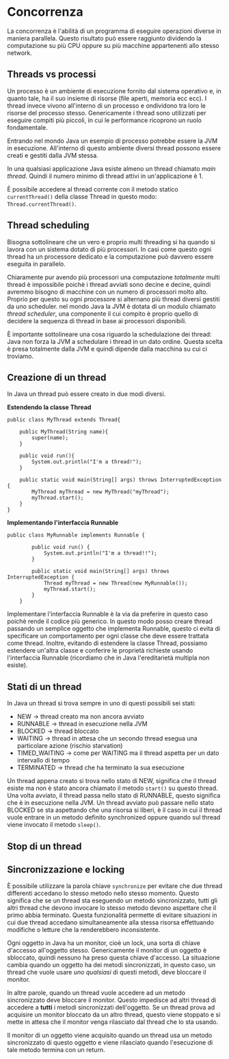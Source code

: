 # Concorrenza

La concorrenza è l'abilità di un programma di eseguire operazioni diverse in maniera parallela.
Questo risultato può essere raggiunto dividendo la computazione su più CPU oppure su più macchine
appartenenti allo stesso network.

## Threads vs processi

Un processo è un ambiente di esecuzione fornito dal sistema operativo e, in quanto tale, ha il suo insieme
di risorse (file aperti, memoria ecc ecc).
I thread invece vivono all'interno di un processo e ondividono tra loro le risorse del processo stesso.
Genericamente i thread sono utilizzati per eseguire compiti più piccoli, in cui le performance ricoprono
un ruolo fondamentale.


Entrando nel mondo Java un esempio di processo potrebbe essere la JVM in esecuzione. All'interno di
questo ambiente diversi thread possono essere creati e gestiti dalla JVM stessa.

In una qualsiasi applicazione Java esiste almeno un thread chiamato _main thread_. Quindi il numero minimo di
thread attivi in un'applicazione è 1.

È possibile accedere al thread corrente con il metodo statico `currentThread()` della classe Thread in questo 
modo: `Thread.currentThread()`.

## Thread scheduling

Bisogna sottolineare che un vero e proprio multi threading si ha quando si lavora con un sistema 
dotato di più processori. In casi come questo ogni thread ha un processore dedicato e la computazione
può davvero essere eseguita in parallelo.

Chiaramente pur avendo più processori una computazione _totalmente_ multi thread è impossibile poichè
i thread avviati sono decine e decine, quindi avremmo bisogno di macchine con un numero di processori
molto alto. Proprio per questo su ogni processore si alternano più thread diversi gestiti da uno
scheduler. nel mondo Java la JVM è dotata di un modulo chiamato _thread scheduler_, una componente il 
cui compito è proprio quello di decidere la sequenza di thread in base ai processori disponibili.

È importante sottolineare una cosa riguardo la schedulazione dei thread: Java non forza la JVM a 
schedulare i thread in un dato ordine. Questa scelta è presa totalmente dalla JVM e quindi dipende 
dalla macchina su cui ci troviamo.

## Creazione di un thread

In Java un thread può essere creato in due modi diversi.

**Estendendo la classe Thread**
```
public class MyThread extends Thread{

    public MyThread(String name){
        super(name);
    }

    public void run(){
        System.out.println("I'm a thread!");
    }

    public static void main(String[] args) throws InterruptedException {
		MyThread myThread = new MyThread("myThread");
		myThread.start();
	}
}
```


**Implementando l'interfaccia Runnable**
```
public class MyRunnable implements Runnable {

		public void run() {
			System.out.println("I'm a thread!!");
		}

		public static void main(String[] args) throws InterruptedException {
			Thread myThread = new Thread(new MyRunnable());
			myThread.start();
		}
	}
```

Implementare l'interfaccia Runnable è la via da preferire in questo caso poichè rende il codice più
generico. In questo modo posso creare thread passando un semplice oggetto che implementa Runnable, 
questo ci evita di specificare un comportamento per ogni classe che deve essere trattata come thread.
Inoltre, evitando di estendere la classe Thread, possiamo estendere un'altra classe e conferire le proprietà
richieste usando l'interfaccia Runnable (ricordiamo che in Java l'ereditarietà multipla non esiste).

## Stati di un thread

In Java un thread si trova sempre in uno di questi possibili sei stati:

* NEW -> thread creato ma non ancora avviato
* RUNNABLE -> thread in esecuzione nella JVM
* BLOCKED -> thread bloccato
* WAITING -> thread in attesa che un secondo thread esegua una particolare azione (rischio starvation)
* TIMED_WAITING -> come per WAITING ma il thread aspetta per un dato intervallo di tempo
* TERMINATED -> thread che ha terminato la sua esecuzione

Un thread appena creato si trova nello stato di NEW, significa che il thread esiste ma non è stato ancora
chiamato il metodo `start()` su questo thread. Una volta avviato, il thread passa nello stato di RUNNABLE, 
questo significa che è in esecuzione nella JVM. 
Un thread avviato può passare nello stato BLOCKED se sta aspettando che una risorsa si liberi, è il caso in 
cui il thread vuole entrare in un metodo definito synchronized oppure quando sul thread viene invocato il 
metodo `sleep()`.

## Stop di un thread


## Sincronizzazione e locking

È possibile utilizzare la parola chiave `synchronize` per evitare che due thread differenti accedano lo stesso
metodo nello stesso momento.
Questo significa che se un thread sta eseguendo un metodo sincronizzato, tutti gli altri thread che devono
invocare lo stesso metodo devono aspettare che il primo abbia terminato.
Questa funzionalità permette di evitare situazioni in cui due thread accedano simultaneamente alla stessa 
risorsa effettuando modifiche o letture che la renderebbero inconsistente. 

Ogni oggetto in Java ha un monitor, cioè un lock, una sorta di chiave d'accesso all'oggetto stesso.
Genericamente il monitor di un oggetto è sbloccato, quindi nessuno ha preso questa chiave d'accesso.
La situazione cambia quando un oggetto ha dei metodi sincronizzati, in questo caso, un thread che vuole 
usare _uno qualsiasi_ di questi metodi, deve bloccare il monitor.

In altre parole, quando un thread vuole accedere ad un metodo sincronizzato deve bloccare il monitor. Questo
impedisce ad altri thread di accedere a **tutti** i metodi sincronizzati dell'oggetto. Se un thread prova
ad acquisire un monitor bloccato da un altro thread, questo viene stoppato e si mette in attesa che il monitor
venga rilasciato dal thread che lo sta usando.

Il monitor di un oggetto viene acquisito quando un thread usa un metodo sincronizzato di questo oggetto e
viene rilasciato quando l'esecuzione di tale metodo termina con un return.



